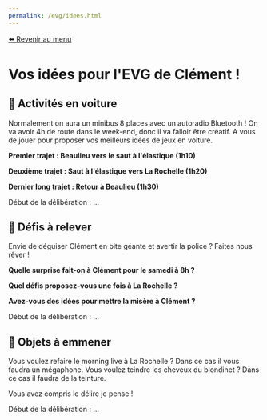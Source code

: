 ```yaml
---
permalink: /evg/idees.html
---
```


[⬅️ Revenir au menu](/evg.html)

# Vos idées pour l'EVG de Clément !

## 🚗 Activités en voiture 

Normalement on aura un minibus 8 places avec un autoradio Bluetooth ! On va avoir 4h de route dans le week-end, donc il va falloir être créatif. A vous de jouer pour proposer vos meilleurs idées de jeux en voiture.

**Premier trajet : Beaulieu vers le saut à l'élastique (1h10)**

**Deuxième trajet : Saut à l'élastique vers La Rochelle (1h20)**

**Dernier long trajet : Retour à Beaulieu (1h30)**

Début de la délibération : ...

## 💪 Défis à relever

Envie de déguiser Clément en bite géante et avertir la police ? Faites nous rêver !

**Quelle surprise fait-on à Clément pour le samedi à 8h ?**

**Quel défis proposez-vous une fois à La Rochelle ?**

**Avez-vous des idées pour mettre la misère à Clément ?**

Début de la délibération : ...

## 👹 Objets à emmener

Vous voulez refaire le morning live à La Rochelle ? Dans ce cas il vous faudra un mégaphone.
Vous voulez teindre les cheveux du blondinet ? Dans ce cas il faudra de la teinture.

Vous avez compris le délire je pense !

Début de la délibération : ...
